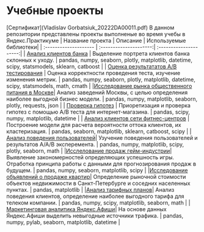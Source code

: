 # Учебные проекты 
[Сертификат](Vladislav Gorbatsiuk_20222DA00011.pdf)
В данном репозитории представлены проекты выполненые во время учебы в Яндекс.Практикуме
| Название проекта      | Описание               | Используемые библиотеки|
| :-------------------- | :---------------------:| :---------------------:|
| [Анализ клиентов банка](https://github.com/VladislavGorbatsiuk/Yandex.Practikum_projects/tree/main/bank_project) | Выделение портрета клиентов банка склонных к уходу. | pandas, numpy, seaborn, plotly, matplotlib, datetime, scipy, statsmodels, sklearn, catboost |
| [Оценка результататов А/В тестирования](https://github.com/VladislavGorbatsiuk/Yandex.Practikum_projects/tree/main/recomendation_ab_test) | Оценка корректности проведения теста, изучение изменения метрик. | pandas, numpy, seaborn, plotly, matplotlib, datetime, scipy, statsmodels, math, cmath | 
|[Исследование рынка общественного питания в Москве](https://github.com/VladislavGorbatsiuk/Yandex.Practikum_projects/tree/main/moscow_restaurant_research)| Анализ заведений Москвы, с целью определения наиболее выгодной бизнес модели. | pandas, numpy, matplotlib, seaborn, plotly, requests, json |
| [Проверка гипотез](https://github.com/VladislavGorbatsiuk/Yandex.Practikum_projects/tree/main/ab_test_online_shop) | Приоретизация и проверка гипотез с помощью А/В теста для интернет-магазина. | pandas, scipy, numpy, matplotlib, datetime |
| [Анализ клиентов сети фитнес-центров](https://github.com/VladislavGorbatsiuk/Yandex.Practikum_projects/tree/main/fitness_center) | Построение модели для расчета вероятности оттока клиентов, их кластеризация. | pandas, seaborn, matplotlib, sklearn, catboost, scipy |
| [Анализ поведения пользователей](https://github.com/VladislavGorbatsiuk/Yandex.Practikum_projects/tree/main/delivery_app)| Узучение поведения пользователей и результатов А/А/В эксперемента. | pandas, numpy, matplotlib, scipy, plotly, seaborn, math |
|[Исслелование продаж гейм-индустрии](https://github.com/VladislavGorbatsiuk/Yandex.Practikum_projects/tree/main/game_industry_research)| Выявление закономерностей определяющих успешность игры. Отработка принципа работы с данными для прогнозирования продаж в будущем. | pandas, numpy, seaborn, matplotlib, scipy |
|[Исследование объявлений о продаже квартир](https://github.com/VladislavGorbatsiuk/Yandex.Practikum_projects/tree/main/estate_project)| Определение рыночной стоимости объектов недвижимости в Санкт-Петербурге и соседних населенных пунктах. | pandas, matplotlib |
|[Анализ тарифных планов](https://github.com/VladislavGorbatsiuk/Yandex.Practikum_projects/tree/main/tariff_plans)| Анализ поведения клиентов, определение наиболее выгодного тарифа для телеком компании. | pandas, numpy, scipy, matplotlib, seaborn, math |
|[Маркетинговая аналитика Яндекс.Афиши](https://github.com/VladislavGorbatsiuk/Yandex.Practikum_projects/tree/main/yandex_afisha)| На основе данных Яндекс.Афиши выделить невыгодные источники трафика.  | pandas, numpy, pylab, seaborn, matplotlib, datetime |
